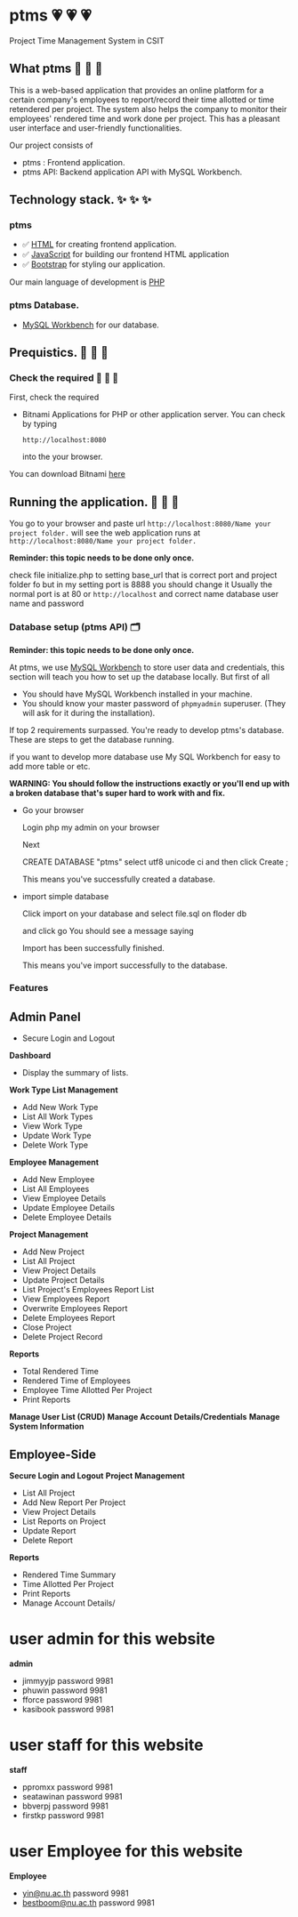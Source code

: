 # ptms :heartpulse: :heartpulse: :heartpulse:
Project Time Management System in CSIT

## What ptms :balloon: :balloon: :balloon:
This is a web-based application that provides an online platform for a certain company's employees to report/record their time allotted or time retendered per project. The system also helps the company to monitor their employees' rendered time and work done per project. This has a pleasant user interface and user-friendly functionalities.

Our project consists of
- ptms : Frontend application.
- ptms API: Backend application API with MySQL Workbench.

## Technology stack. :sparkles: :sparkles: :sparkles:
### ptms
- :white_check_mark: [HTML](https://html.com) for creating frontend application.
- :white_check_mark: [JavaScript](https://www.javascript.com) for building our frontend HTML application
- :white_check_mark: [Bootstrap](https://getbootstrap.com) for styling our application.

Our main language of development is [PHP](https://www.php.net)

### ptms Database.
- [MySQL Workbench](https://www.mysql.com/products/workbench/) for our database.

## Prequistics. :key: :key: :key:
### Check the required :pushpin: :pushpin: :pushpin:
First, check the required 

- Bitnami Applications for PHP or other application server.
  You can check by typing
  ```
  http://localhost:8080
  ```
  into the your browser.
  
You can download Bitnami [here](https://bitnami.com)

## Running the application. :crystal_ball: :crystal_ball:	 :crystal_ball:	

You go to your browser and paste url `http://localhost:8080/Name your project folder.` will see the web application runs at `http://localhost:8080/Name your project folder.`

**Reminder: this topic needs to be done only once.**

check file initialize.php to setting base_url that is correct port and project folder fo but in my setting port is 8888 you should change it Usually the normal port is at 80 or `http://localhost` and correct name database user name and password


### Database setup (ptms API) :card_index_dividers:
**Reminder: this topic needs to be done only once.**

At ptms, we use [MySQL Workbench](https://www.mysql.com/products/workbench/) to store user data and credentials, this section will teach you how to set up the database locally. But first of all

- You should have MySQL Workbench installed in your machine.
- You should know your master password of `phpmyadmin` superuser. (They will ask for it during the installation).

If top 2 requirements surpassed. You're ready to develop ptms's database. These are steps to get the database running.

if you want to develop more database use  My SQL Workbench for easy to add more table or etc.

**WARNING: You should follow the instructions exactly or you'll end up with a broken database that's super hard to work with and fix.**

- Go your browser
  
  Login php my admin on your browser

  Next

  CREATE DATABASE "ptms" select utf8 unicode ci and then click  Create ;

  This means you've successfully created a database.

- import simple database

  Click import on your database and  select file.sql on floder db

  and click go You should see a message saying

  Import has been successfully finished.

  This means you've import successfully to the database.

### Features

## Admin Panel
- Secure Login and Logout

**Dashboard**
- Display the summary of lists.

**Work Type List Management**
- Add New Work Type
- List All Work Types
- View Work Type
- Update Work Type
- Delete Work Type

**Employee Management**
- Add New Employee
- List All Employees
- View Employee Details
- Update Employee Details
- Delete Employee Details

**Project Management**
- Add New Project
- List All Project
- View Project Details
- Update Project Details
- List Project's Employees Report List
- View Employees Report
- Overwrite Employees Report
- Delete Employees Report
- Close Project
- Delete Project Record

**Reports**
- Total Rendered Time
- Rendered Time of Employees
- Employee Time Allotted Per Project
- Print Reports

**Manage User List (CRUD)**
**Manage Account Details/Credentials**
**Manage System Information**

## Employee-Side

**Secure Login and Logout**
**Project Management**
- List All Project
- Add New Report Per Project
- View Project Details
- List Reports on Project
- Update Report
- Delete Report

**Reports**
- Rendered Time Summary
- Time Allotted Per Project
- Print Reports
- Manage Account Details/

# user admin for this website
**admin**
- jimmyyjp password 9981
- phuwin password 9981
- fforce password 9981
- kasibook password 9981

# user staff for this website
**staff**
- ppromxx password 9981
- seatawinan password 9981
- bbverpj password 9981
- firstkp password 9981

# user Employee for this website
**Employee**
- yin@nu.ac.th password 9981
- bestboom@nu.ac.th password 9981